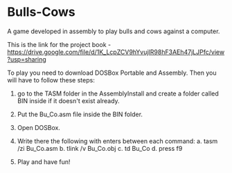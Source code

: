 # Bulls-Cows

A game developed in assembly to play bulls and cows against a computer.

This is the link for the project book - https://drive.google.com/file/d/1K_LcpZCV9hYvujIR98hF3AEh47jLJPfc/view?usp=sharing

To play you need to download DOSBox Portable and Assembly.
Then you will have to follow these steps:
1. go to the TASM folder in the AssemblyInstall and create a folder called BIN inside if it doesn't exist already.
2. Put the Bu_Co.asm file inside the BIN folder.
3. Open DOSBox.
4. Write there the following with enters between each command:
a. tasm /zi Bu_Co.asm
b. tlink /v Bu_Co.obj
c. td Bu_Co
d. press f9
   
5. Play and have fun!

